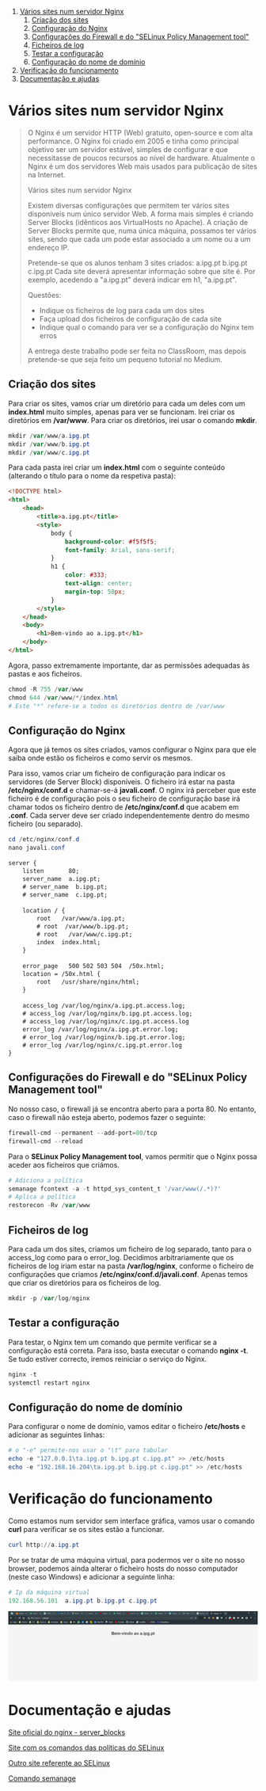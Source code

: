 1. [Vários sites num servidor Nginx](#vários-sites-num-servidor-nginx)
    1. [Criação dos sites](#criação-dos-sites)
    2. [Configuração do Nginx](#configuração-do-nginx)
    3. [Configurações do Firewall e do "SELinux Policy Management tool"](#configurações-do-firewall-e-do-selinux-policy-management-tool)
    4. [Ficheiros de log](#ficheiros-de-log)
    5. [Testar a configuração](#testar-a-configuração)
    6. [Configuração do nome de domínio](#configuração-do-nome-de-domínio)
2. [Verificação do funcionamento](#verificação-do-funcionamento)
3. [Documentação e ajudas](#documentação-e-ajudas)

# Vários sites num servidor Nginx

> O Nginx é um servidor HTTP (Web) gratuito, open-source e com alta performance. O Nginx foi criado em 2005 e tinha como principal objetivo ser um servidor estável, simples de configurar e que necessitasse de poucos recursos ao nível de hardware. Atualmente o Nginx é um dos servidores Web mais usados para publicação de sites na Internet.
>
> Vários sites num servidor Nginx
>
> Existem diversas configurações que permitem ter vários sites disponíveis num único servidor Web. A forma mais simples é criando Server Blocks (idênticos aos VirtualHosts no Apache). A criação de Server Blocks permite que, numa única máquina, possamos ter vários sites, sendo que cada um pode estar associado a um nome ou a um endereço IP.
>
> Pretende-se que os alunos tenham 3 sites criados: a.ipg.pt b.ipg.pt c.ipg.pt Cada site deverá apresentar informação sobre que site é. Por exemplo, acedendo a "a.ipg.pt" deverá indicar em h1, "a.ipg.pt".
>
> Questões:
>
> -   Indique os ficheiros de log para cada um dos sites
> -   Faça upload dos ficheiros de configuração de cada site
> -   Indique qual o comando para ver se a configuração do Nginx tem erros
>
> A entrega deste trabalho pode ser feita no ClassRoom, mas depois pretende-se que seja feito um pequeno tutorial no Medium.

## Criação dos sites

Para criar os sites, vamos criar um diretório para cada um deles com um **index.html** muito simples, apenas para ver se funcionam. Irei criar os diretórios em **/var/www**. Para criar os diretórios, irei usar o comando **mkdir**.

```powershell
mkdir /var/www/a.ipg.pt
mkdir /var/www/b.ipg.pt
mkdir /var/www/c.ipg.pt
```

Para cada pasta irei criar um **index.html** com o seguinte conteúdo (alterando o título para o nome da respetiva pasta):

```html
<!DOCTYPE html>
<html>
    <head>
        <title>a.ipg.pt</title>
        <style>
            body {
                background-color: #f5f5f5;
                font-family: Arial, sans-serif;
            }
            h1 {
                color: #333;
                text-align: center;
                margin-top: 50px;
            }
        </style>
    </head>
    <body>
        <h1>Bem-vindo ao a.ipg.pt</h1>
    </body>
</html>
```

Agora, passo extremamente importante, dar as permissões adequadas às pastas e aos ficheiros.

```powershell
chmod -R 755 /var/www
chmod 644 /var/www/*/index.html
# Este "*" refere-se a todos os diretórios dentro de /var/www
```

## Configuração do Nginx

Agora que já temos os sites criados, vamos configurar o Nginx para que ele saiba onde estão os ficheiros e como servir os mesmos.

Para isso, vamos criar um ficheiro de configuração para indicar os servidores (de Server Block) disponíveis. O ficheiro irá estar na pasta **/etc/nginx/conf.d** e chamar-se-á **javali.conf**. O nginx irá perceber que este ficheiro é de configuração pois o seu ficheiro de configuração base irá chamar todos os ficheiro dentro de **/etc/nginx/conf.d** que acabem em **.conf**. Cada server deve ser criado independentemente dentro do mesmo ficheiro (ou separado).

```powershell
cd /etc/nginx/conf.d
nano javali.conf
```

```nginx
server {
	listen       80;
	server_name  a.ipg.pt;
	# server_name  b.ipg.pt;
	# server_name  c.ipg.pt;

	location / {
		root   /var/www/a.ipg.pt;
		# root  /var/www/b.ipg.pt;
		# root   /var/www/c.ipg.pt;
		index  index.html;
	}

	error_page   500 502 503 504  /50x.html;
	location = /50x.html {
		root   /usr/share/nginx/html;
	}

	access_log /var/log/nginx/a.ipg.pt.access.log;
	# access_log /var/log/nginx/b.ipg.pt.access.log;
	# access_log /var/log/nginx/c.ipg.pt.access.log
	error_log /var/log/nginx/a.ipg.pt.error.log;
	# error_log /var/log/nginx/b.ipg.pt.error.log;
	# error_log /var/log/nginx/c.ipg.pt.error.log
}
```

## Configurações do Firewall e do "SELinux Policy Management tool"

No nosso caso, o firewall já se encontra aberto para a porta 80. No entanto, caso o firewall não esteja aberto, podemos fazer o seguinte:

```powershell
firewall-cmd --permanent --add-port=80/tcp
firewall-cmd --reload
```

Para o **SELinux Policy Management tool**, vamos permitir que o Nginx possa aceder aos ficheiros que criámos.

```powershell
# Adiciona a política
semanage fcontext -a -t httpd_sys_content_t '/var/www(/.*)?'
# Aplica a política
restorecon -Rv /var/www
```

## Ficheiros de log

Para cada um dos sites, criamos um ficheiro de log separado, tanto para o access_log como para o error_log. Decidimos arbitrariamente que os ficheiros de log iriam estar na pasta **/var/log/nginx**, conforme o ficheiro de configurações que criamos **/etc/nginx/conf.d/javali.conf**. Apenas temos que criar os diretórios para os ficheiros de log.

```powershell
mkdir -p /var/log/nginx
```

## Testar a configuração

Para testar, o Nginx tem um comando que permite verificar se a configuração está correta. Para isso, basta executar o comando **nginx -t**. Se tudo estiver correcto, iremos reiniciar o serviço do Nginx.

```powershell
nginx -t
systemctl restart nginx
```

## Configuração do nome de domínio

Para configurar o nome de domínio, vamos editar o ficheiro **/etc/hosts** e adicionar as seguintes linhas:

```powershell
# o "-e" permite-nos usar o "\t" para tabular
echo -e "127.0.0.1\ta.ipg.pt b.ipg.pt c.ipg.pt" >> /etc/hosts
echo -e "192.168.16.204\ta.ipg.pt b.ipg.pt c.ipg.pt" >> /etc/hosts
```

# Verificação do funcionamento

Como estamos num servidor sem interface gráfica, vamos usar o comando **curl** para verificar se os sites estão a funcionar.

```powershell
curl http://a.ipg.pt
```

Por se tratar de uma máquina virtual, para podermos ver o site no nosso browser, podemos ainda alterar o ficheiro hosts do nosso computador (neste caso Windows) e adicionar a seguinte linha:

```powershell
# Ip da máquina virtual
192.168.56.101	a.ipg.pt b.ipg.pt c.ipg.pt
```

<center>
<img src="./Assets/site.png" width="">
</center>

# Documentação e ajudas

[Site oficial do nginx - server_blocks](https://www.nginx.com/resources/wiki/start/topics/examples/server_blocks/)

[Site com os comandos das políticas do SELinux](https://www.serverlab.ca/tutorials/linux/web-servers-linux/configuring-selinux-policies-for-apache-web-servers/)

[Outro site referente ao SELinux](https://www.nginx.com/blog/using-nginx-plus-with-selinux/)

[Comando semanage](https://www.redhat.com/sysadmin/semanage-keep-selinux-enforcing)
